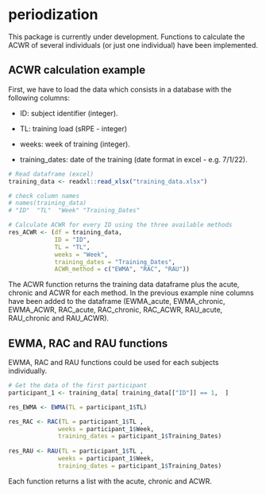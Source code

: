 
# periodization

This package is currently under development. Functions to calculate the
ACWR of several individuals (or just one individual) have been
implemented.

## ACWR calculation example

First, we have to load the data which consists in a database with the
following columns:

<ul>

<li>

ID: subject identifier (integer).

</li>

<li>

TL: training load (sRPE - integer)

</li>

<li>

weeks: week of training (integer).

</li>

<li>

training\_dates: date of the training (date format in excel -
e.g. 7/1/22).

</li>

</ul>

``` r
# Read dataframe (excel)
training_data <- readxl::read_xlsx("training_data.xlsx")

# check column names
# names(training_data)
# "ID"  "TL"  "Week" "Training_Dates"

# Calculate ACWR for every ID using the three available methods
res_ACWR <- (df = training_data,
             ID = "ID",
             TL = "TL",
             weeks = "Week",
             training_dates = "Training_Dates",
             ACWR_method = c("EWMA", "RAC", "RAU"))
```

The ACWR function returns the training data dataframe plus the acute,
chronic and ACWR for each method. In the previous example nine columns
have been added to the dataframe (EWMA\_acute, EWMA\_chronic,
EWMA\_ACWR, RAC\_acute, RAC\_chronic, RAC\_ACWR, RAU\_acute,
RAU\_chronic and RAU\_ACWR).

## EWMA, RAC and RAU functions

EWMA, RAC and RAU functions could be used for each subjects
individually.

``` r
# Get the data of the first participant
participant_1 <- training_data[ training_data[["ID"]] == 1,  ]

res_EWMA <- EWMA(TL = participant_1$TL)

res_RAC <- RAC(TL = participant_1$TL ,
              weeks = participant_1$Week,
              training_dates = participant_1$Training_Dates)
              
res_RAU <- RAU(TL = participant_1$TL ,
              weeks = participant_1$Week,
              training_dates = participant_1$Training_Dates)
```

Each function returns a list with the acute, chronic and ACWR.
